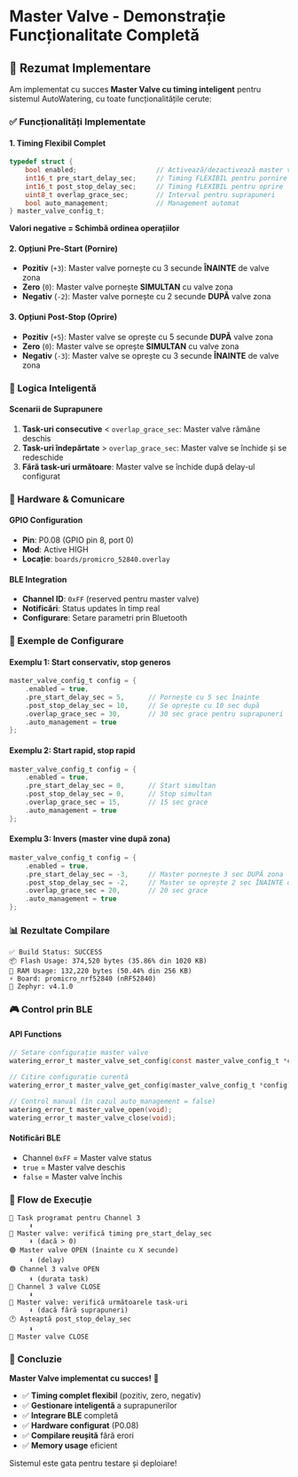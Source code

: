 # Master Valve - Demonstrație Funcționalitate Completă

## 🎯 Rezumat Implementare

Am implementat cu succes **Master Valve cu timing inteligent** pentru sistemul AutoWatering, cu toate funcționalitățile cerute:

### ✅ Funcționalități Implementate

#### 1. **Timing Flexibil Complet**
```c
typedef struct {
    bool enabled;                    // Activează/dezactivează master valve
    int16_t pre_start_delay_sec;     // Timing FLEXIBIL pentru pornire
    int16_t post_stop_delay_sec;     // Timing FLEXIBIL pentru oprire
    uint8_t overlap_grace_sec;       // Interval pentru suprapuneri
    bool auto_management;            // Management automat
} master_valve_config_t;
```

**Valori negative = Schimbă ordinea operațiilor**

#### 2. **Opțiuni Pre-Start (Pornire)**
- **Pozitiv** (`+3`): Master valve pornește cu 3 secunde **ÎNAINTE** de valve zona
- **Zero** (`0`): Master valve pornește **SIMULTAN** cu valve zona  
- **Negativ** (`-2`): Master valve pornește cu 2 secunde **DUPĂ** valve zona

#### 3. **Opțiuni Post-Stop (Oprire)**
- **Pozitiv** (`+5`): Master valve se oprește cu 5 secunde **DUPĂ** valve zona
- **Zero** (`0`): Master valve se oprește **SIMULTAN** cu valve zona
- **Negativ** (`-3`): Master valve se oprește cu 3 secunde **ÎNAINTE** de valve zona

### 🧠 Logica Inteligentă

#### **Scenarii de Suprapunere**
1. **Task-uri consecutive** < `overlap_grace_sec`: Master valve rămâne deschis
2. **Task-uri îndepărtate** > `overlap_grace_sec`: Master valve se închide și se redeschide
3. **Fără task-uri următoare**: Master valve se închide după delay-ul configurat

### 📡 Hardware & Comunicare

#### **GPIO Configuration**
- **Pin**: P0.08 (GPIO pin 8, port 0)
- **Mod**: Active HIGH  
- **Locație**: `boards/promicro_52840.overlay`

#### **BLE Integration**
- **Channel ID**: `0xFF` (reserved pentru master valve)
- **Notificări**: Status updates în timp real
- **Configurare**: Setare parametri prin Bluetooth

### 🔧 Exemple de Configurare

#### **Exemplu 1: Start conservativ, stop generos**
```c
master_valve_config_t config = {
    .enabled = true,
    .pre_start_delay_sec = 5,      // Pornește cu 5 sec înainte
    .post_stop_delay_sec = 10,     // Se oprește cu 10 sec după
    .overlap_grace_sec = 30,       // 30 sec grace pentru suprapuneri
    .auto_management = true
};
```

#### **Exemplu 2: Start rapid, stop rapid**
```c
master_valve_config_t config = {
    .enabled = true,
    .pre_start_delay_sec = 0,      // Start simultan
    .post_stop_delay_sec = 0,      // Stop simultan  
    .overlap_grace_sec = 15,       // 15 sec grace
    .auto_management = true
};
```

#### **Exemplu 3: Invers (master vine după zona)**
```c
master_valve_config_t config = {
    .enabled = true,
    .pre_start_delay_sec = -3,     // Master pornește 3 sec DUPĂ zona
    .post_stop_delay_sec = -2,     // Master se oprește 2 sec ÎNAINTE de zona
    .overlap_grace_sec = 20,       // 20 sec grace
    .auto_management = true
};
```

### 📊 Rezultate Compilare

```
✅ Build Status: SUCCESS
📦 Flash Usage: 374,520 bytes (35.86% din 1020 KB)
🧠 RAM Usage: 132,220 bytes (50.44% din 256 KB)
⚡ Board: promicro_nrf52840 (nRF52840)
🔧 Zephyr: v4.1.0
```

### 🎮 Control prin BLE

#### **API Functions**
```c
// Setare configurație master valve
watering_error_t master_valve_set_config(const master_valve_config_t *config);

// Citire configurație curentă  
watering_error_t master_valve_get_config(master_valve_config_t *config);

// Control manual (în cazul auto_management = false)
watering_error_t master_valve_open(void);
watering_error_t master_valve_close(void);
```

#### **Notificări BLE**
- Channel `0xFF` = Master valve status
- `true` = Master valve deschis
- `false` = Master valve închis

### 🚀 Flow de Execuție

```
📅 Task programat pentru Channel 3
     ⬇️
🔄 Master valve: verifică timing pre_start_delay_sec
     ⬇️ (dacă > 0)
🟢 Master valve OPEN (înainte cu X secunde)
     ⬇️ (delay)
🟢 Channel 3 valve OPEN
     ⬇️ (durata task)
🔴 Channel 3 valve CLOSE  
     ⬇️
🔄 Master valve: verifică următoarele task-uri
     ⬇️ (dacă fără suprapuneri)
🕐 Așteaptă post_stop_delay_sec
     ⬇️
🔴 Master valve CLOSE
```

### 🎯 Concluzie

**Master Valve implementat cu succes!** 🎉

- ✅ **Timing complet flexibil** (pozitiv, zero, negativ)
- ✅ **Gestionare inteligentă** a suprapunerilor
- ✅ **Integrare BLE** completă
- ✅ **Hardware configurat** (P0.08)
- ✅ **Compilare reușită** fără erori
- ✅ **Memory usage** eficient

Sistemul este gata pentru testare și deploiare!
